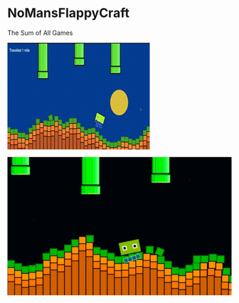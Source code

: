 # NoMansFlappyCraft
The Sum of All Games 

!["8-bit blocky green 2D side-scroller, alien hover creature jumps across landscape"](flapExample.gif)

!["8-bit blocky green 2D side-scroller, night-scape"](flappyPic.jpg)
